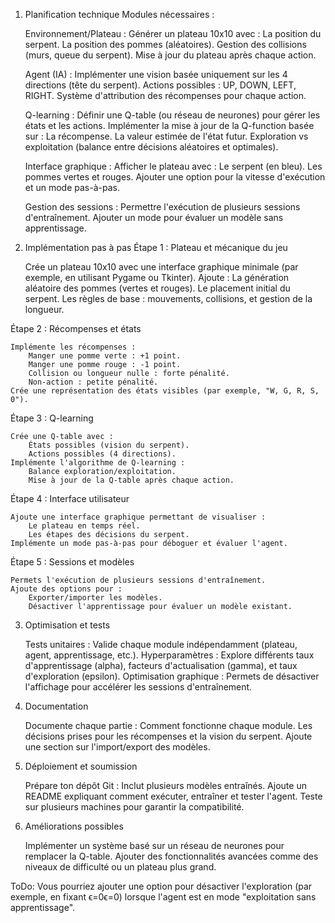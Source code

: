 1. Planification technique
Modules nécessaires :

    Environnement/Plateau :
        Générer un plateau 10x10 avec :
            La position du serpent.
            La position des pommes (aléatoires).
        Gestion des collisions (murs, queue du serpent).
        Mise à jour du plateau après chaque action.

    Agent (IA) :
        Implémenter une vision basée uniquement sur les 4 directions (tête du serpent).
        Actions possibles : UP, DOWN, LEFT, RIGHT.
        Système d'attribution des récompenses pour chaque action.

    Q-learning :
        Définir une Q-table (ou réseau de neurones) pour gérer les états et les actions.
        Implémenter la mise à jour de la Q-function basée sur :
            La récompense.
            La valeur estimée de l'état futur.
        Exploration vs exploitation (balance entre décisions aléatoires et optimales).

    Interface graphique :
        Afficher le plateau avec :
            Le serpent (en bleu).
            Les pommes vertes et rouges.
        Ajouter une option pour la vitesse d'exécution et un mode pas-à-pas.

    Gestion des sessions :
        Permettre l'exécution de plusieurs sessions d'entraînement.
        Ajouter un mode pour évaluer un modèle sans apprentissage.

2. Implémentation pas à pas
Étape 1 : Plateau et mécanique du jeu

    Crée un plateau 10x10 avec une interface graphique minimale (par exemple, en utilisant Pygame ou Tkinter).
    Ajoute :
        La génération aléatoire des pommes (vertes et rouges).
        Le placement initial du serpent.
        Les règles de base : mouvements, collisions, et gestion de la longueur.

Étape 2 : Récompenses et états

    Implémente les récompenses :
        Manger une pomme verte : +1 point.
        Manger une pomme rouge : -1 point.
        Collision ou longueur nulle : forte pénalité.
        Non-action : petite pénalité.
    Crée une représentation des états visibles (par exemple, "W, G, R, S, 0").

Étape 3 : Q-learning

    Crée une Q-table avec :
        États possibles (vision du serpent).
        Actions possibles (4 directions).
    Implémente l'algorithme de Q-learning :
        Balance exploration/exploitation.
        Mise à jour de la Q-table après chaque action.

Étape 4 : Interface utilisateur

    Ajoute une interface graphique permettant de visualiser :
        Le plateau en temps réel.
        Les étapes des décisions du serpent.
    Implémente un mode pas-à-pas pour déboguer et évaluer l'agent.

Étape 5 : Sessions et modèles

    Permets l'exécution de plusieurs sessions d'entraînement.
    Ajoute des options pour :
        Exporter/importer les modèles.
        Désactiver l'apprentissage pour évaluer un modèle existant.

3. Optimisation et tests

    Tests unitaires : Valide chaque module indépendamment (plateau, agent, apprentissage, etc.).
    Hyperparamètres :
        Explore différents taux d'apprentissage (alpha), facteurs d'actualisation (gamma), et taux d'exploration (epsilon).
    Optimisation graphique : Permets de désactiver l'affichage pour accélérer les sessions d'entraînement.

4. Documentation

    Documente chaque partie :
        Comment fonctionne chaque module.
        Les décisions prises pour les récompenses et la vision du serpent.
    Ajoute une section sur l'import/export des modèles.

5. Déploiement et soumission

    Prépare ton dépôt Git :
        Inclut plusieurs modèles entraînés.
        Ajoute un README expliquant comment exécuter, entraîner et tester l'agent.
    Teste sur plusieurs machines pour garantir la compatibilité.

6. Améliorations possibles

    Implémenter un système basé sur un réseau de neurones pour remplacer la Q-table.
    Ajouter des fonctionnalités avancées comme des niveaux de difficulté ou un plateau plus grand.


ToDo:
    Vous pourriez ajouter une option pour désactiver l'exploration (par exemple, en fixant ϵ=0ϵ=0)  lorsque l'agent est en mode "exploitation sans apprentissage".